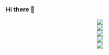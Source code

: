 ### Hi there 👋

<div align=center> 

<img src="https://img.shields.io/badge/c-A8B9CC?style=for-the-badge&logo=C&logoColor=white"><br>
<img src="https://img.shields.io/badge/c++-00599C?style=for-the-badge&logo=C++&logoColor=white"><br>
<img src="https://img.shields.io/badge/Unuty-000000?style=for-the-badge&logo=Unity&logoColor=white"><br>
<img src="https://img.shields.io/badge/Unreal Engin-0E1128?style=for-the-badge&logo=Enreal Engine&logoColor=white"><br>
<img src="https://img.shields.io/badge/Linux-0E1128?style=for-the-badge&logo=linux&logoColor=white"><br>




</div> 
